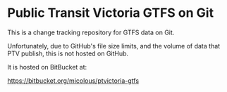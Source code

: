 # Public Transit Victoria GTFS on Git

This is a change tracking repository for GTFS data on Git.

Unfortunately, due to GitHub's file size limits, and the volume of data that PTV publish, this is not hosted on GitHub.

It is hosted on BitBucket at:

https://bitbucket.org/micolous/ptvictoria-gtfs
